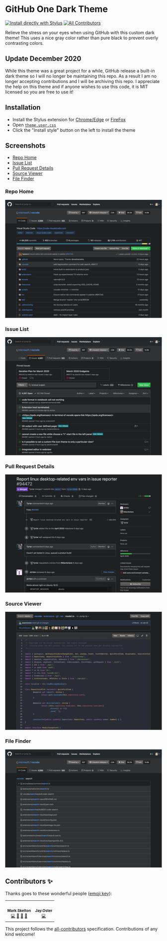 # GitHub One Dark Theme

[![Install directly with Stylus](https://img.shields.io/badge/Install%20directly%20with-Stylus-00adad.svg)](https://github.com/mskelton/github-one-dark-theme/raw/master/theme.user.css)
[![All Contributors](https://img.shields.io/github/all-contributors/one-dark/github-one-dark-theme?color=orange)](#contributors-)

Relieve the stress on your eyes when using GitHub with this custom dark theme! This uses a nice gray color rather than pure black to prevent overly contrasting colors.

## Update December 2020

While this theme was a great project for a while, GitHub release a built-in dark theme so I will no longer be maintaining this repo. As a result I am no longer accepting contributions and I will be archiving this repo.  I appreciate the help on this theme and if anyone wishes to use this code, it is MIT licensed so you are free to use it!

## Installation

- Install the Stylus extension for [Chrome/Edge](https://chrome.google.com/webstore/detail/stylus/clngdbkpkpeebahjckkjfobafhncgmne?hl=en) or [FireFox](https://addons.mozilla.org/en-US/firefox/addon/styl-us)
- Open [`theme.user.css`](https://github.com/mskelton/github-one-dark-theme/raw/master/theme.user.css)
- Click the "Install style" button on the left to install the theme

## Screenshots

- [Repo Home](#repo-home)
- [Issue List](#issue-list)
- [Pull Request Details](#pull-request-details)
- [Source Viewer](#source-viewer)
- [File Finder](#file-finder)

### Repo Home

![Repo home](screenshots/repo.jpeg)

### Issue List

![Issue list](screenshots/issues.jpg)

### Pull Request Details

![Pull request details](screenshots/pull-request.jpg)

### Source Viewer

![Source viewer](screenshots/editor.jpg)

### File Finder

![File finder](screenshots/file-finder.jpg)

## Contributors ✨

Thanks goes to these wonderful people ([emoji key](https://allcontributors.org/docs/en/emoji-key)):

<!-- ALL-CONTRIBUTORS-LIST:START - Do not remove or modify this section -->
<!-- prettier-ignore-start -->
<!-- markdownlint-disable -->
<table>
  <tr>
    <td align="center"><a href="https://github.com/mskelton"><img src="https://avatars3.githubusercontent.com/u/25914066?v=4" width="100px;" alt=""/><br /><sub><b>Mark Skelton</b></sub></a><br /><a href="https://github.com/mskelton/github-one-dark-theme/commits?author=mskelton" title="Code">💻</a> <a href="https://github.com/mskelton/github-one-dark-theme/commits?author=mskelton" title="Documentation">📖</a> <a href="#ideas-mskelton" title="Ideas, Planning, & Feedback">🤔</a> <a href="#design-mskelton" title="Design">🎨</a></td>
    <td align="center"><a href="http://www.kodewerx.org/"><img src="https://avatars0.githubusercontent.com/u/456942?v=4" width="100px;" alt=""/><br /><sub><b>Jay Oster</b></sub></a><br /><a href="https://github.com/mskelton/github-one-dark-theme/commits?author=parasyte" title="Code">💻</a></td>
  </tr>
</table>

<!-- markdownlint-enable -->
<!-- prettier-ignore-end -->

<!-- ALL-CONTRIBUTORS-LIST:END -->

This project follows the [all-contributors](https://github.com/all-contributors/all-contributors) specification. Contributions of any kind welcome!
